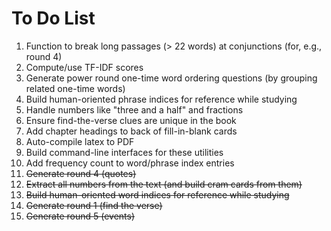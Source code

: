 # To Do List

1. Function to break long passages (> 22 words) at conjunctions (for, e.g., round 4)
1. Compute/use TF-IDF scores
1. Generate power round one-time word ordering questions (by grouping related one-time words)
1. Build human-oriented phrase indices for reference while studying
1. Handle numbers like "three and a half" and fractions
1. Ensure find-the-verse clues are unique in the book
1. Add chapter headings to back of fill-in-blank cards
1. Auto-compile latex to PDF
1. Build command-line interfaces for these utilities
1. Add frequency count to word/phrase index entries 
1. ~~Generate round 4 (quotes)~~
1. ~~Extract all numbers from the text (and build cram cards from them)~~
1. ~~Build human-oriented word indices for reference while studying~~
1. ~~Generate round 1 (find the verse)~~
1. ~~Generate round 5 (events)~~
